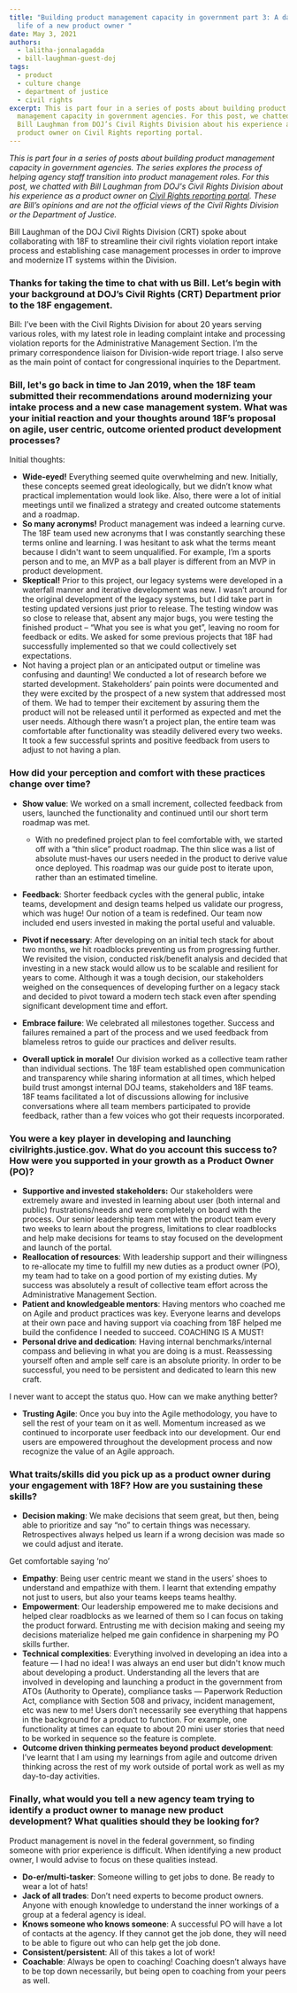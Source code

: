 ```yaml
---
title: "Building product management capacity in government part 3: A day in the
  life of a new product owner "
date: May 3, 2021
authors:
  - lalitha-jonnalagadda
  - bill-laughman-guest-doj
tags:
  - product
  - culture change
  - department of justice
  - civil rights
excerpt: This is part four in a series of posts about building product
  management capacity in government agencies. For this post, we chatted with
  Bill Laughman from DOJ’s Civil Rights Division about his experience as a
  product owner on Civil Rights reporting portal.
---
```

*This is part four in a series of posts about building product management capacity in government agencies. The series explores the process of helping agency staff transition into product management roles. For this post, we chatted with Bill Laughman from DOJ's Civil Rights Division about his experience as a product owner on [Civil Rights reporting portal](https://18f.gsa.gov/2020/07/07/transforming-how-dojs-civil-rights-division-engages-with-the-public/). These are Bill’s opinions and are not the official views of the Civil Rights Division or the Department of Justice.*

Bill Laughman of the DOJ Civil Rights Division (CRT) spoke about collaborating with 18F to streamline their civil rights violation report intake process and establishing case management processes in order to improve and modernize IT systems within the Division.

### Thanks for taking the time to chat with us Bill. Let’s begin with your background at DOJ’s Civil Rights (CRT) Department prior to the 18F engagement.

Bill: I’ve been with the Civil Rights Division for about 20 years serving various roles, with my latest role in leading complaint intake and processing violation reports for the Administrative Management Section. I’m the primary correspondence liaison for Division-wide report triage. I also serve as the main point of contact for congressional inquiries to the Department.

### Bill, let's go back in time to Jan 2019, when the 18F team submitted their recommendations around modernizing your intake process and a new case management system. What was your initial reaction and your thoughts around 18F’s proposal on agile, user centric, outcome oriented product development processes? 

Initial thoughts:

* **Wide-eyed!** Everything seemed quite overwhelming and new. Initially, these concepts seemed great ideologically, but we didn’t know what practical implementation would look like. Also, there were a lot of initial meetings until we finalized a strategy and created outcome statements and a roadmap.
* **So many acronyms!** Product management was indeed a learning curve. The 18F team used new acronyms that I was constantly searching these terms online and learning. I was hesitant to ask what the terms meant because I didn't want to seem unqualified. For example, I’m a sports person and to me, an MVP as a ball player is different from an MVP in product development.
* **Skeptical!** Prior to this project, our legacy systems were developed in a waterfall manner and iterative development was new. I wasn’t around for the original development of the legacy systems, but I did take part in testing updated versions just prior to release. The testing window was so close to release that, absent any major bugs, you were testing the finished product – “What you see is what you get”, leaving no room for feedback or edits. We asked for some previous projects that 18F had successfully implemented so that we could collectively set expectations.
* Not having a project plan or an anticipated output or timeline was confusing and daunting! We conducted a lot of research before we started development. Stakeholders’ pain points were documented and they were excited by the prospect of a new system that addressed most of them. We had to temper their excitement by assuring them the product will not be released until it performed as expected and met the user needs. Although there wasn’t a project plan, the entire team was comfortable after functionality was steadily delivered every two weeks. It took a few successful sprints and positive feedback from users to adjust to not having a plan. 

### How did your perception and comfort with these practices change over time?

* **Show value**: We worked on a small increment, collected feedback from users, launched the functionality and continued until our short term roadmap was met. 

  * With no predefined project plan to feel comfortable with, we started off with a “thin slice” product roadmap. The thin slice was a list of absolute must-haves our users needed in the product to derive value once deployed. This roadmap was our guide post to iterate upon, rather than an estimated timeline.
* **Feedback**: Shorter feedback cycles with the general public, intake teams, development and design teams helped us validate our progress, which was huge! Our notion of a team is redefined. Our team now included end users invested in making the portal useful and valuable.
* **Pivot if necessary**: After developing on an initial tech stack for about two months, we hit roadblocks preventing us from progressing further. We revisited the vision, conducted risk/benefit analysis and decided that investing in a new stack would allow us to be scalable and resilient for years to come. Although it was a tough decision, our stakeholders weighed on the consequences of developing further on a legacy stack and decided to pivot toward a modern tech stack even after spending significant development time and effort. 
* **Embrace failure**: We celebrated all milestones together. Success and failures remained a part of the process and we used feedback from blameless retros to guide our practices and deliver results.
* **Overall uptick in morale!** Our division worked as a collective team rather than individual sections. The 18F team established open communication and transparency while sharing information at all times, which helped build trust amongst internal DOJ teams, stakeholders and 18F teams. 18F teams facilitated a lot of discussions allowing for inclusive conversations where all team members participated to provide feedback, rather than a few voices who got their requests incorporated. 

### You were a key player in developing and launching civilrights.justice.gov. What do you account this success to? How were you supported in your growth as a Product Owner (PO)? 

* **Supportive and invested stakeholders:** Our stakeholders were extremely aware and invested in learning about user (both internal and public) frustrations/needs and were completely on board with the process. Our senior leadership team met with the product team every two weeks to learn about the progress, limitations to clear roadblocks and help make decisions for teams to stay focused on the development and launch of the portal.
* **Reallocation of resources**: With leadership support and their willingness to re-allocate my time to fulfill my new duties as a product owner (PO), my team had to take on a good portion of my existing duties. My success was absolutely a result of collective team effort across the Administrative Management Section.
* **Patient and knowledgeable mentors**: Having mentors who coached me on Agile and product practices was key. Everyone learns and develops at their own pace and having support via coaching from 18F helped me build the confidence I needed to succeed. COACHING IS A MUST!
* **Personal drive and dedication**: Having internal benchmarks/internal compass and believing in what you are doing is a must. Reassessing yourself often and ample self care is an absolute priority. In order to be successful, you need to be persistent and dedicated to learn this new craft.

<div class="testimonial-blockquote">
I never want to accept the status quo. How can we make anything better?
</div>

* **Trusting Agile**: Once you buy into the Agile methodology, you have to sell the rest of your team on it as well. Momentum increased as we continued to incorporate user feedback into our development. Our end users are empowered throughout the development process and now recognize the value of an Agile approach. 

### What traits/skills did you pick up as a product owner during your engagement with 18F? How are you sustaining these skills?

* **Decision making**: We make decisions that seem great, but then, being able to prioritize and say “no” to certain things was necessary. Retrospectives always helped us learn if a wrong decision was made so we could adjust and iterate. 

<div class="testimonial-blockquote">
Get comfortable saying ‘no’
</div>

* **Empathy**: Being user centric meant we stand in the users’ shoes to understand and empathize with them. I learnt that extending empathy not just to users, but also your teams keeps teams healthy.
* **Empowerment**: Our leadership empowered me to make decisions and helped clear roadblocks as we learned of them so I can focus on taking the product forward. Entrusting me with decision making and seeing my decisions materialize helped me gain confidence in sharpening my PO skills further. 
* **Technical complexities**: Everything involved in developing an idea into a feature — I had no idea! I was always an end user but didn't know much about developing a product. Understanding all the levers that are involved in developing and launching a product in the government from ATOs (Authority to Operate), compliance tasks — Paperwork Reduction Act, compliance with Section 508 and privacy, incident management, etc was new to me! Users don’t necessarily see everything that happens in the background for a product to function. For example, one functionality at times can equate to about 20 mini user stories that need to be worked in sequence so the feature is complete.
* **Outcome driven thinking permeates beyond product development**: I’ve learnt that I am using my learnings from agile and outcome driven thinking across the rest of my work outside of portal work as well as my day-to-day activities. 

### Finally, what would you tell a new agency team trying to identify a product owner to manage new product development? What qualities should they be looking for?

Product management is novel in the federal government, so finding someone with prior experience is difficult. When identifying a new product owner, I would advise to focus on these qualities instead.

* **Do-er/multi-tasker**: Someone willing to get jobs to done. Be ready to wear a lot of hats! 
* **Jack of all trades**: Don’t need experts to become product owners. Anyone with enough knowledge to understand the inner workings of a group at a federal agency is ideal.
* **Knows someone who knows someone**: A successful PO will have a lot of contacts at the agency. If they cannot get the job done, they will need to be able to figure out who can help get the job done. 
* **Consistent/persistent**: All of this takes a lot of work! 
* **Coachable**: Always be open to coaching! Coaching doesn’t always have to be top down necessarily, but being open to coaching from your peers as well.